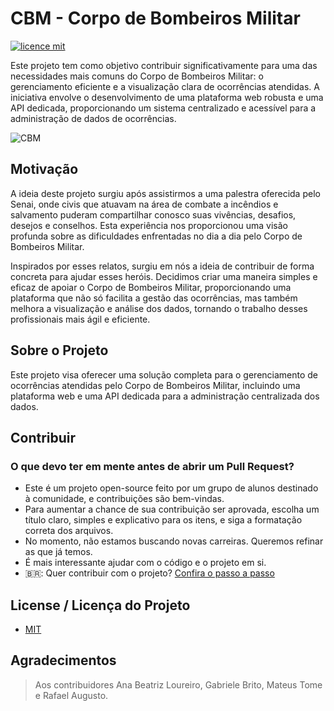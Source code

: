 # CBM - Corpo de Bombeiros Militar
[![licence mit](https://img.shields.io/badge/licence-MIT-blue.svg)](./LICENSE)

Este projeto tem como objetivo contribuir significativamente para uma das necessidades mais comuns do Corpo de Bombeiros Militar: o gerenciamento eficiente e a visualização clara de ocorrências atendidas. A iniciativa envolve o desenvolvimento de uma plataforma web robusta e uma API dedicada, proporcionando um sistema centralizado e acessível para a administração de dados de ocorrências.

![CBM](https://github.com/Gaby-britto/CBM-Project/assets/154287645/aad8db14-9c3f-4195-8c57-7b6401e2b6f1)

## Motivação
A ideia deste projeto surgiu após assistirmos a uma palestra oferecida pelo Senai, onde civis que atuavam na área de combate a incêndios e salvamento puderam compartilhar conosco suas vivências, desafios, desejos e conselhos. Esta experiência nos proporcionou uma visão profunda sobre as dificuldades enfrentadas no dia a dia pelo Corpo de Bombeiros Militar.

Inspirados por esses relatos, surgiu em nós a ideia de contribuir de forma concreta para ajudar esses heróis. Decidimos criar uma maneira simples e eficaz de apoiar o Corpo de Bombeiros Militar, proporcionando uma plataforma que não só facilita a gestão das ocorrências, mas também melhora a visualização e análise dos dados, tornando o trabalho desses profissionais mais ágil e eficiente.

## Sobre o Projeto
Este projeto visa oferecer uma solução completa para o gerenciamento de ocorrências atendidas pelo Corpo de Bombeiros Militar, incluindo uma plataforma web e uma API dedicada para a administração centralizada dos dados.

## Contribuir

### O que devo ter em mente antes de abrir um Pull Request?
- Este é um projeto open-source feito por um grupo de alunos destinado à comunidade, e contribuições são bem-vindas.
- Para aumentar a chance de sua contribuição ser aprovada, escolha um título claro, simples e explicativo para os itens, e siga a formatação correta dos arquivos.
- No momento, não estamos buscando novas carreiras. Queremos refinar as que já temos.
- É mais interessante ajudar com o código e o projeto em si.
- 🇧🇷: Quer contribuir com o projeto? [Confira o passo a passo](./CONTRIBUTING.md)

## License / Licença do Projeto
- [MIT](./LICENSE)

## Agradecimentos
> Aos contribuidores Ana Beatriz Loureiro, Gabriele Brito, Mateus Tome e Rafael Augusto.
